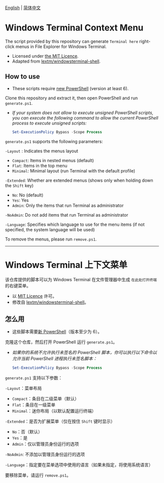 [English](#windows-terminal-context-menu) | [简体中文](#windows-terminal-上下文菜单)

# Windows Terminal Context Menu

The script provided by this repository can generate `Terminal here` right-click menus in File Explorer for Windows Terminal.

- Licensed under [the MIT Licence](LICENSE).
- Adapted from [lextm/windowsterminal-shell](https://github.com/lextm/windowsterminal-shell).

## How to use

- These scripts require [new PowerShell](https://github.com/PowerShell/PowerShell) (version at least 6).

Clone this repository and extract it, then open PowerShell and run `generate.ps1`.

- *If your system does not allow to execute unsigned PowerShell scripts, you can execute the following command to allow the current PowerShell process to execute unsigned scripts:*

    ```powershell
    Set-ExecutionPolicy Bypass -Scope Process
    ```

`generate.ps1` supports the following parameters:

`-Layout` : Indicates the menus layout

- `Compact`: Items in nested menus (default)
- `Flat`: Items in the top menu
- `Minimal`: Minimal layout (run Terminal with the default profile)

`-Extended`: Whether are extended menus (shows only when holding down the `Shift` key)

- `No`: No (default)
- `Yes`: Yes
- `Admin`: Only the items that run Terminal as administrator

`-NoAdmin`: Do not add items that run Terminal as administrator

`-Language`: Specifies which language to use for the menu items (if not specified, the system language will be used)

To remove the menus, please run `remove.ps1`.

---

# Windows Terminal 上下文菜单

该仓库提供的脚本可以为 Windows Terminal 在文件管理器中生成 `在此处打开终端` 的右键菜单。

- 以 [MIT Licence](LICENSE) 许可。
- 修改自 [lextm/windowsterminal-shell](https://github.com/lextm/windowsterminal-shell)。

## 怎么用

- 这些脚本需要[新 PowerShell](https://github.com/PowerShell/PowerShell)（版本至少为 6）。

克隆这个仓库，然后打开 PowerShell 运行 `generate.ps1`。

- *如果你的系统不允许执行未签名的 PowerShell 脚本，你可以执行以下命令以允许当前 PowerShell 进程执行未签名脚本：*

    ```powershell
    Set-ExecutionPolicy Bypass -Scope Process
    ```

`generate.ps1` 支持以下参数：

`-Layout`：菜单布局

- `Compact`：条目在二级菜单（默认）
- `Flat`：条目在一级菜单
- `Minimal`：迷你布局（以默认配置运行终端）

`-Extended`：是否为扩展菜单（仅在按住 `Shift` 键时显示）

- `No`：否（默认）
- `Yes`：是
- `Admin`：仅以管理员身份运行的选项

`-NoAdmin`: 不添加以管理员身份运行的选项

`-Language`：指定要在菜单选项中使用的语言（如果未指定，将使用系统语言）

要移除菜单，请运行 `remove.ps1`。
